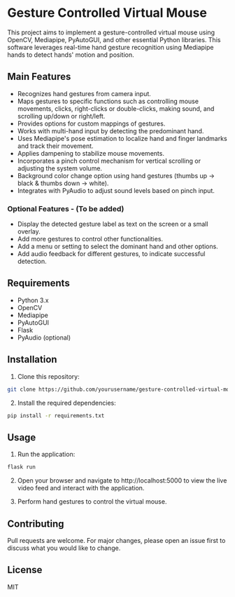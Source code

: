 # Gesture Controlled Virtual Mouse

This project aims to implement a gesture-controlled virtual mouse using OpenCV, Mediapipe, PyAutoGUI, and other essential Python libraries. This software leverages real-time hand gesture recognition using Mediapipe hands to detect hands' motion and position.

## Main Features

- Recognizes hand gestures from camera input.
- Maps gestures to specific functions such as controlling mouse movements, clicks, right-clicks or double-clicks, making sound, and scrolling up/down or right/left.
- Provides options for custom mappings of gestures.
- Works with multi-hand input by detecting the predominant hand.
- Uses Mediapipe's pose estimation to localize hand and finger landmarks and track their movement.
- Applies dampening to stabilize mouse movements.
- Incorporates a pinch control mechanism for vertical scrolling or adjusting the system volume.
- Background color change option using hand gestures (thumbs up -> black & thumbs down -> white).
- Integrates with PyAudio to adjust sound levels based on pinch input.

### Optional Features - (To be added)

- Display the detected gesture label as text on the screen or a small overlay.
- Add more gestures to control other functionalities.
- Add a menu or setting to select the dominant hand and other options.
- Add audio feedback for different gestures, to indicate successful detection.

## Requirements

- Python 3.x
- OpenCV
- Mediapipe
- PyAutoGUI
- Flask
- PyAudio (optional)

## Installation

1. Clone this repository:

```bash
git clone https://github.com/yourusername/gesture-controlled-virtual-mouse.git
```

2. Install the required dependencies:

```bash
pip install -r requirements.txt
```

## Usage

1. Run the application:
   
```bash
flask run
```

2. Open your browser and navigate to http://localhost:5000 to view the live video feed and interact with the application.

3. Perform hand gestures to control the virtual mouse.

## Contributing
Pull requests are welcome. For major changes, please open an issue first to discuss what you would like to change.

## License
MIT
